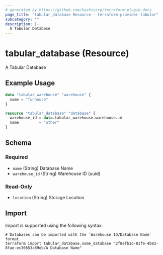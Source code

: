 ```yaml
---
# generated by https://github.com/hashicorp/terraform-plugin-docs
page_title: "tabular_database Resource - terraform-provider-tabular"
subcategory: ""
description: |-
  A Tabular Database
---
```


# tabular_database (Resource)

A Tabular Database

## Example Usage

```terraform
data "tabular_warehouse" "warehouse" {
  name = "funhouse"
}

resource "tabular_database" "database" {
  warehouse_id = data.tabular_warehouse.warehouse.id
  name         = "other"
}
```

<!-- schema generated by tfplugindocs -->
## Schema

### Required

- `name` (String) Database Name
- `warehouse_id` (String) Warehouse ID (uuid)

### Read-Only

- `location` (String) Storage Location

## Import

Import is supported using the following syntax:

```shell
# Databases can be imported with the `Warehouse ID/Database Name` format
terraform import tabular_database.some_database "2f8efb1d-81f6-4b83-8fae-ec30653a89eb/A Database Name"
```
